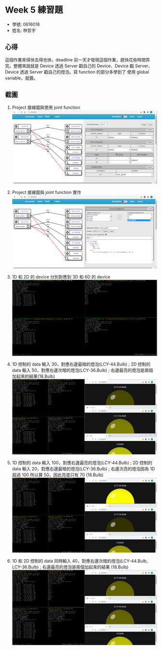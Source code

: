 # Week 5 練習題
* 學號: 0616018
* 姓名: 林哲宇

## 心得
這個作業來得快去得也快，deadline 前一天才發現這個作業，趕快花些時間弄完。整體來說就是 Device 透過 Server 戳自己的 Device、Device 戳 Server、Device 透過 Server 戳自己的燈泡。寫 function 的部分多學到了 使用 global variable，就醬。

## 截圖
1. Project 接線圖與使用 joint function
![img](use_joint_function.PNG)

2. Project 接線圖與 joint function 實作
![img](connection_joint_function.PNG)

3. 1D 和 2D 的 device 分別對應到 3D 和 6D 的 device
![img](dummy_devices.PNG)

4. 1D 控制的 data 輸入 30，對應右邊最暗的燈泡(LCY-44.Bulb) ; 2D 控制的 data 輸入 50，對應右邊次暗的燈泡(LCY-36.Bulb) ; 右邊最亮的燈泡是兩個加起來的結果(18.Bulb)
![img](all_bulbs1.PNG)

5. 1D 控制的 data 輸入 100，對應右邊最亮的燈泡(LCY-44.Bulb) ; 2D 控制的 data 輸入 20，對應右邊最暗的燈泡(LCY-36.Bulb) ; 右邊次亮的燈泡因為 1D 超過 100 所以算 50，因此亮度只有 70 (18.Bulb)
![img](all_bulbs2.PNG)


6. 1D 和 2D 控制的 data 同時輸入 40，對應右邊次暗的燈泡(LCY-44.Bulb, LCY-36.Bulb) ; 右邊最亮的燈泡是兩個加起來的結果 (18.Bulb)
![img](all_bulbs3.PNG)

